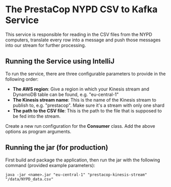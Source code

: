 # The PrestaCop NYPD CSV to Kafka Service
This service is responsible for reading in the CSV files from the NYPD computers, translate every row into a message and push those messages into our stream for further processing.

## Running the Service using IntelliJ
To run the service, there are three configurable parameters to provide in the following order:
- **The AWS region**: Give a region in which your Kinesis stream and DynamoDB table can be found, e.g. "eu-central-1"
- **The Kinesis stream name**: This is the name of the Kinesis stream to publish to, e.g. "prestacop". Make sure it's a stream with only one shard
- **The path to the CSV file**: This is the path to the file that is supposed to be fed into the stream.

Create a new run configuration for the **Consumer** class. Add the above options as program arguments.

## Running the jar (for production)
First build and package the application, then run the jar with the following command (provided example parameters):
```
java -jar <name>.jar "eu-central-1" "prestacop-kinesis-stream" "/data/NYPD_data.csv"
```

